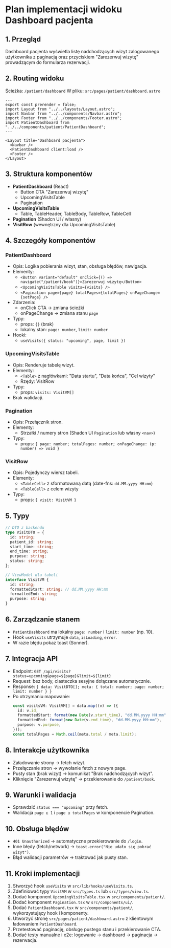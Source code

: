 # Plan implementacji widoku Dashboard pacjenta

## 1. Przegląd

Dashboard pacjenta wyświetla listę nadchodzących wizyt zalogowanego użytkownika z paginacją oraz przyciskiem "Zarezerwuj wizytę" prowadzącym do formularza rezerwacji.

## 2. Routing widoku

Ścieżka: `/patient/dashboard`
W pliku: `src/pages/patient/dashboard.astro`

```astro
---
export const prerender = false;
import Layout from "../../layouts/Layout.astro";
import Navbar from "../../components/Navbar.astro";
import Footer from "../../components/Footer.astro";
import PatientDashboard from "../../components/patient/PatientDashboard";
---

<Layout title="Dashboard pacjenta">
  <Navbar />
  <PatientDashboard client:load />
  <Footer />
</Layout>
```

## 3. Struktura komponentów

- **PatientDashboard** (React)
  - Button CTA "Zarezerwuj wizytę"
  - UpcomingVisitsTable
  - Pagination
- **UpcomingVisitsTable**
  - Table, TableHeader, TableBody, TableRow, TableCell
- **Pagination** (Shadcn UI / własny)
- **VisitRow** (wewnętrzny dla UpcomingVisitsTable)

## 4. Szczegóły komponentów

### PatientDashboard

- Opis: Logika pobierania wizyt, stan, obsługa błędów, nawigacja.
- Elementy:
  - `<Button variant="default" onClick={() => navigate("/patient/book")}>Zarezerwuj wizytę</Button>`
  - `<UpcomingVisitsTable visits={visits} />`
  - `<Pagination page={page} totalPages={totalPages} onPageChange={setPage} />`
- Zdarzenia:
  - onClick CTA → zmiana ścieżki
  - onPageChange → zmiana stanu `page`
- Typy:
  - props: `{}` (brak)
  - lokalny stan: `page: number`, `limit: number`
- Hooki:
  - `useVisits({ status: "upcoming", page, limit })`

### UpcomingVisitsTable

- Opis: Renderuje tabelę wizyt.
- Elementy:
  - `<Table>` z nagłówkami: "Data startu", "Data końca", "Cel wizyty"
  - Rzędy: VisitRow
- Typy:
  - props: `visits: VisitVM[]`
- Brak walidacji.

### Pagination

- Opis: Przełącznik stron.
- Elementy:
  - Strzałki / numery stron (Shadcn UI `Pagination` lub własny `<nav>`)
- Typy:
  - props: `{ page: number; totalPages: number; onPageChange: (p: number) => void }`

### VisitRow

- Opis: Pojedynczy wiersz tabeli.
- Elementy:
  - `<TableCell>` z sformatowaną datą (date-fns: `dd.MM.yyyy HH:mm`)
  - `<TableCell>` z celem wizyty
- Typy:
  - props: `{ visit: VisitVM }`

## 5. Typy

```ts
// DTO z backendu
type VisitDTO = {
  id: string;
  patient_id: string;
  start_time: string;
  end_time: string;
  purpose: string;
  status: string;
};

// ViewModel dla tabeli
interface VisitVM {
  id: string;
  formattedStart: string; // dd.MM.yyyy HH:mm
  formattedEnd: string;
  purpose: string;
}
```

## 6. Zarządzanie stanem

- `PatientDashboard` ma lokalny `page: number` i `limit: number` (np. 10).
- Hook `useVisits` utrzymuje `data`, `isLoading`, `error`.
- W razie błędu pokaz toast (Sonner).

## 7. Integracja API

- Endpoint: `GET /api/visits?status=upcoming&page=${page}&limit=${limit}`
- Request: bez body, ciasteczka sesyjne dołączane automatycznie.
- Response: `{ data: VisitDTO[]; meta: { total: number; page: number; limit: number } }`
- Po otrzymaniu mapowanie:
  ```ts
  const visitsVM: VisitVM[] = data.map((v) => ({
    id: v.id,
    formattedStart: format(new Date(v.start_time), "dd.MM.yyyy HH:mm"),
    formattedEnd: format(new Date(v.end_time), "dd.MM.yyyy HH:mm"),
    purpose: v.purpose,
  }));
  const totalPages = Math.ceil(meta.total / meta.limit);
  ```

## 8. Interakcje użytkownika

- Załadowanie strony → fetch wizyt.
- Przełączanie stron → wywołanie fetch z nowym page.
- Pusty stan (brak wizyt) → komunikat "Brak nadchodzących wizyt".
- Kliknięcie "Zarezerwuj wizytę" → przekierowanie do `/patient/book`.

## 9. Warunki i walidacja

- Sprawdzić `status === "upcoming"` przy fetch.
- Walidacja `page ≥ 1` i `page ≤ totalPages` w komponencie Pagination.

## 10. Obsługa błędów

- `401 Unauthorized` → automatyczne przekierowanie do `/login`.
- Inne błędy (fetch/network) → `toast.error("Nie udało się pobrać wizyt")`.
- Błąd walidacji parametrów → traktować jak pusty stan.

## 11. Kroki implementacji

1. Stworzyć hook `useVisits` w `src/lib/hooks/useVisits.ts`.
2. Zdefiniować typy `VisitVM` w `src/types.ts` lub `src/types/view.ts`.
3. Dodać komponent `UpcomingVisitsTable.tsx` w `src/components/patient/`.
4. Dodać komponent `Pagination.tsx` w `src/components/ui/`.
5. Dodać `PatientDashboard.tsx` w `src/components/patient/`, wykorzystujący hook i komponenty.
6. Utworzyć stronę `src/pages/patient/dashboard.astro` z klientowym ładowaniem `PatientDashboard`.
7. Przetestować paginację, obsługę pustego stanu i przekierowanie CTA.
8. Dodać testy manualne i e2e: logowanie → dashboard → paginacja → rezerwacja.
